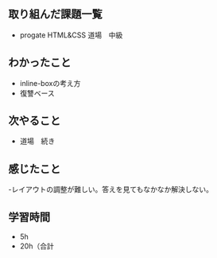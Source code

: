 ## 取り組んだ課題一覧
- progate HTML&CSS 道場　中級
## わかったこと
- inline-boxの考え方
- 復讐ベース
## 次やること
- 道場　続き
## 感じたこと
-レイアウトの調整が難しい。答えを見てもなかなか解決しない。
## 学習時間
- 5h
- 20h（合計
